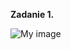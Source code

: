 **Zadanie 1.**

![My image](https://gitlab.com/opengl-2021/dominika-witt/-/raw/main/Cw03/zadanie1/zadanie1.png)
